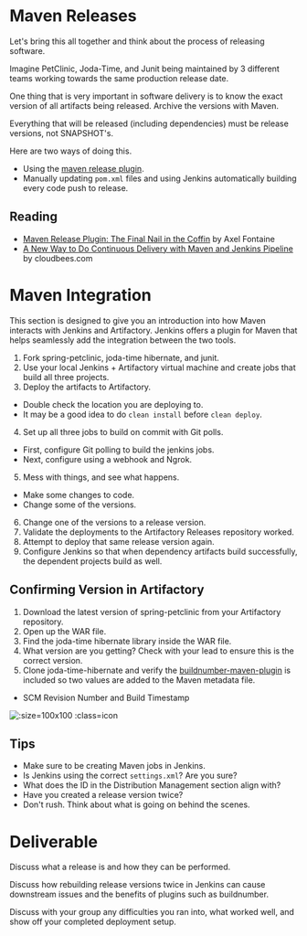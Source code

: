 # Maven Releases

Let's bring this all together and think about the process of releasing software.

Imagine PetClinic, Joda-Time, and Junit being maintained by 3 different teams working towards the same production release date.

One thing that is very important in software delivery is to know the exact version of all artifacts being released. Archive the versions with Maven.

Everything that will be released (including dependencies) must be release versions, not SNAPSHOT's.

Here are two ways of doing this.
 - Using the [maven release plugin](http://maven.apache.org/maven-release/maven-release-plugin/).
 - Manually updating `pom.xml` files and using Jenkins automatically building every code push to release.

## Reading

 - [Maven Release Plugin: The Final Nail in the Coffin](https://axelfontaine.com/blog/final-nail.html) by Axel Fontaine
 - [A New Way to Do Continuous Delivery with Maven and Jenkins Pipeline](https://www.cloudbees.com/blog/new-way-do-continuous-delivery-maven-and-jenkins-pipeline) by cloudbees.com

# Maven Integration

This section is designed to give you an introduction into how Maven interacts with Jenkins and Artifactory. Jenkins offers a plugin for Maven that helps seamlessly add the integration between the two tools.

 1. Fork spring-petclinic, joda-time hibernate, and junit.
 2. Use your local Jenkins + Artifactory virtual machine and create jobs that build all three projects.
 3. Deploy the artifacts to Artifactory.
   - Double check the location you are deploying to.
   - It may be a good idea to do `clean install` before `clean deploy`.
 4. Set up all three jobs to build on commit with Git polls.
   - First, configure Git polling to build the jenkins jobs.
   - Next, configure using a webhook and Ngrok.
 5. Mess with things, and see what happens.
   - Make some changes to code.
   - Change some of the versions.
 6. Change one of the versions to a release version.
 7. Validate the deployments to the Artifactory Releases repository worked.
 8. Attempt to deploy that same release version again.
 9. Configure Jenkins so that when dependency artifacts build successfully, the dependent projects build as well.

## Confirming Version in Artifactory
 1. Download the latest version of spring-petclinic from your Artifactory repository.
 2. Open up the WAR file.
 3. Find the joda-time hibernate library inside the WAR file.
 4. What version are you getting? Check with your lead to ensure this is the correct version.
 5. Clone joda-time-hibernate and verify the [buildnumber-maven-plugin](http://www.mojohaus.org/buildnumber-maven-plugin/usage.html) is included so two values are added to the Maven metadata file.
   - SCM Revision Number and Build Timestamp  

![](img4/river.svg ':size=100x100 :class=icon')

## Tips

 - Make sure to be creating Maven jobs in Jenkins.
 - Is Jenkins using the correct `settings.xml`? Are you sure?
 - What does the ID in the Distribution Management section align with?
 - Have you created a release version twice?
 - Don't rush. Think about what is going on behind the scenes.



# Deliverable

Discuss what a release is and how they can be performed. 

Discuss how rebuilding release versions twice in Jenkins can cause downstream issues and the benefits of plugins such as buildnumber.

Discuss with your group any difficulties you ran into, what worked well, and show off your completed deployment setup. 

